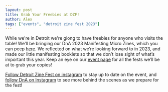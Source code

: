 ```yaml
---
layout: post
title: Grab Your Freebies at DZF!
author: Alex
tags: ["events", "detroit zine fest 2023"]
---
```


While we're in Detroit we're giong to have freebies for anyone who visits the table! We'll be bringing our DnA 2023 Manifesting Micro Zines, which you can peep <a href="https://www.dnaartists.net/publications/23-micro-dna.html">here</a>. We reflected on what we’re looking forward to in 2023, and made our little manifesting booklets so that we don’t lose sight of what’s important this year. Keep an eye on our <a href="https://www.dnaartists.net/events/">event page</a> for all the fests we’ll be at to grab your copies! 


<a href="https://www.instagram.com/detzinefest/">Follow Detroit Zine Fest on instagram</a> to stay up to date on the event, and <a href="http://www.instagram.com/dna.artists/">follow DnA on Instagram</a> to see more behind the scenes as we prepare for the fest!
